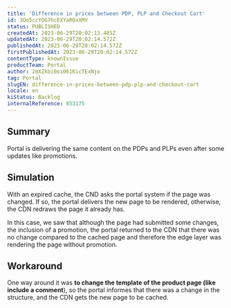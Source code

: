 ```yaml
---
title: 'Difference in prices between PDP, PLP and Checkout Cart'
id: 3Oo5ccYOG7hcEXYaROxXMV
status: PUBLISHED
createdAt: 2023-06-29T20:02:13.485Z
updatedAt: 2023-06-29T20:02:14.572Z
publishedAt: 2023-06-29T20:02:14.572Z
firstPublishedAt: 2023-06-29T20:02:14.572Z
contentType: knownIssue
productTeam: Portal
author: 2mXZkbi0oi061KicTExNjo
tag: Portal
slugEN: difference-in-prices-between-pdp-plp-and-checkout-cart
locale: en
kiStatus: Backlog
internalReference: 853175
---
```


## Summary



Portal is delivering the same content on the PDPs and PLPs even after some updates like promotions.


##

## Simulation



With an expired cache, the CND asks the portal system if the page was changed. If so, the portal delivers the new page to be rendered, otherwise, the CDN redraws the page it already has.

In this case, we saw that although the page had submitted some changes, the inclusion of a promotion, the portal returned to the CDN that there was no change compared to the cached page and therefore the edge layer was rendering the page without promotion.


##

## Workaround



One way around it was **to change the template of the product page (like include a comment**), so the portal informes that there was a change in the structure, and the CDN gets the new page to be cached.




